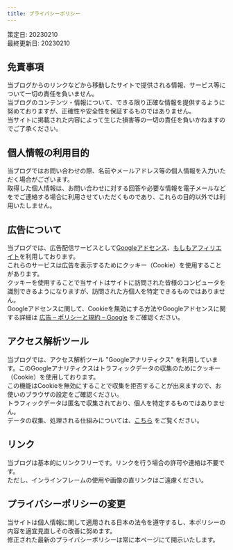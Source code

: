```yaml
---
title: プライバシーポリシー
---
```


策定日: 20230210  
最終更新日: 20230210  

## 免責事項

当ブログからのリンクなどから移動したサイトで提供される情報、サービス等について一切の責任を負いません。  
当ブログのコンテンツ・情報について、できる限り正確な情報を提供するように努めておりますが、正確性や安全性を保証するものではありません。  
当サイトに掲載された内容によって生じた損害等の一切の責任を負いかねますのでご了承ください。  

## 個人情報の利用目的

当ブログではお問い合わせの際、名前やメールアドレス等の個人情報を入力いただく場合がございます。  
取得した個人情報は、お問い合わせに対する回答や必要な情報を電子メールなどをでご連絡する場合に利用させていただくものであり、これらの目的以外では利用いたしません。  

## 広告について

当ブログでは、広告配信サービスとして[Googleアドセンス](https://www.google.com/intl/ja_jp/adsense/start/ "google_adsense")、[もしもアフィリエイト](https://af.moshimo.com/ "mosimo_afi")を利用しております。  
これらのサービスは広告を表示するためにクッキー（Cookie）を使用することがあります。  
クッキーを使用することで当サイトはサイトに訪問された皆様のコンピュータを識別できるようになりますが、訪問された方個人を特定できるものではありません。  
Googleアドセンスに関して、Cookieを無効にする方法やGoogleアドセンスに関する詳細は [広告 – ポリシーと規約 – Google](https://policies.google.com/technologies/ads?gl=jp "adsense_policy") をご確認ください。  

## アクセス解析ツール

当ブログでは、アクセス解析ツール "Googleアナリティクス" を利用しています。このGoogleアナリティクスはトラフィックデータの収集のためにクッキー（Cookie）を使用しております。  
この機能はCookieを無効にすることで収集を拒否することが出来ますので、お使いのブラウザの設定をご確認ください。  
トラフィックデータは匿名で収集されており、個人を特定するものではありません。  
データの収集、処理される仕組みについては、[こちら](https://policies.google.com/technologies/partner-sites?hl=ja) をご覧ください。  

## リンク

当ブログは基本的にリンクフリーです。リンクを行う場合の許可や連絡は不要です。  
ただし、インラインフレームの使用や画像の直リンクはご遠慮ください。  

## プライバシーポリシーの変更

当サイトは個人情報に関して適用される日本の法令を遵守するし、本ポリシーの内容を適宜見直しその改善に努めます。  
修正された最新のプライバシーポリシーは常に本ページにて開示いたします。
